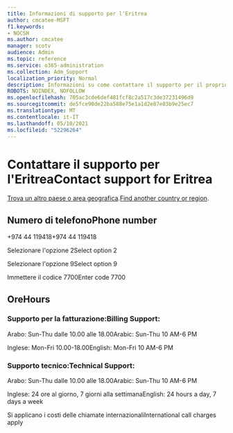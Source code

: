 ```yaml
---
title: Informazioni di supporto per l'Eritrea
author: cmcatee-MSFT
f1.keywords:
- NOCSH
ms.author: cmcatee
manager: scotv
audience: Admin
ms.topic: reference
ms.service: o365-administration
ms.collection: Adm_Support
localization_priority: Normal
description: Informazioni su come contattare il supporto per il proprio paese o area geografica.
ROBOTS: NOINDEX, NOFOLLOW
ms.openlocfilehash: 705ac3cde6def481fcf8c2a517c3de37231496d9
ms.sourcegitcommit: de5fce90de22ba588e75e1a1d2e87e03b9e25ec7
ms.translationtype: MT
ms.contentlocale: it-IT
ms.lasthandoff: 05/10/2021
ms.locfileid: "52296264"
---
```

# <a name="contact-support-for-eritrea"></a><span data-ttu-id="bea9c-103">Contattare il supporto per l'Eritrea</span><span class="sxs-lookup"><span data-stu-id="bea9c-103">Contact support for Eritrea</span></span>

<span data-ttu-id="bea9c-104">[Trova un altro paese o area geografica](../../business-video/get-help-support.md).</span><span class="sxs-lookup"><span data-stu-id="bea9c-104">[Find another country or region](../../business-video/get-help-support.md).</span></span>

## <a name="phone-number"></a><span data-ttu-id="bea9c-105">Numero di telefono</span><span class="sxs-lookup"><span data-stu-id="bea9c-105">Phone number</span></span>
<span data-ttu-id="bea9c-106">+974 44 119418</span><span class="sxs-lookup"><span data-stu-id="bea9c-106">+974 44 119418</span></span>

<span data-ttu-id="bea9c-107">Selezionare l'opzione 2</span><span class="sxs-lookup"><span data-stu-id="bea9c-107">Select option 2</span></span>

<span data-ttu-id="bea9c-108">Selezionare l'opzione 9</span><span class="sxs-lookup"><span data-stu-id="bea9c-108">Select option 9</span></span>

<span data-ttu-id="bea9c-109">Immettere il codice 7700</span><span class="sxs-lookup"><span data-stu-id="bea9c-109">Enter code 7700</span></span>

## <a name="hours"></a><span data-ttu-id="bea9c-110">Ore</span><span class="sxs-lookup"><span data-stu-id="bea9c-110">Hours</span></span>
### <a name="billing-support"></a><span data-ttu-id="bea9c-111">Supporto per la fatturazione:</span><span class="sxs-lookup"><span data-stu-id="bea9c-111">Billing Support:</span></span>

<span data-ttu-id="bea9c-112">Arabo: Sun-Thu dalle 10.00 alle 18.00</span><span class="sxs-lookup"><span data-stu-id="bea9c-112">Arabic: Sun-Thu 10 AM-6 PM</span></span>

<span data-ttu-id="bea9c-113">Inglese: Mon-Fri 10.00-18.00</span><span class="sxs-lookup"><span data-stu-id="bea9c-113">English: Mon-Fri 10 AM-6 PM</span></span>

### <a name="technical-support"></a><span data-ttu-id="bea9c-114">Supporto tecnico:</span><span class="sxs-lookup"><span data-stu-id="bea9c-114">Technical Support:</span></span>

<span data-ttu-id="bea9c-115">Arabo: Sun-Thu dalle 10.00 alle 18.00</span><span class="sxs-lookup"><span data-stu-id="bea9c-115">Arabic: Sun-Thu 10 AM-6 PM</span></span>

<span data-ttu-id="bea9c-116">Inglese: 24 ore al giorno, 7 giorni alla settimana</span><span class="sxs-lookup"><span data-stu-id="bea9c-116">English: 24 hours a day, 7 days a week</span></span>

<span data-ttu-id="bea9c-117">Si applicano i costi delle chiamate internazionali</span><span class="sxs-lookup"><span data-stu-id="bea9c-117">International call charges apply</span></span>
